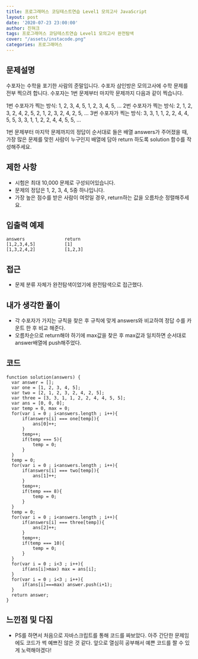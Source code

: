 ```yaml
---
title: 프로그래머스 코딩테스트연습 Level1 모의고사 JavaScript
layout: post
date: '2020-07-23 23:00:00'
author: 진혀크
tags: 프로그래머스 코딩테스트연습 Level1 모의고사 완전탐색
cover: "/assets/instacode.png"
categories: 프로그래머스
---
```


## 문제설명
수포자는 수학을 포기한 사람의 준말입니다. 수포자 삼인방은 모의고사에 수학 문제를 전부 찍으려 합니다. 수포자는 1번 문제부터 마지막 문제까지 다음과 같이 찍습니다.

1번 수포자가 찍는 방식: 1, 2, 3, 4, 5, 1, 2, 3, 4, 5, ...
2번 수포자가 찍는 방식: 2, 1, 2, 3, 2, 4, 2, 5, 2, 1, 2, 3, 2, 4, 2, 5, ...
3번 수포자가 찍는 방식: 3, 3, 1, 1, 2, 2, 4, 4, 5, 5, 3, 3, 1, 1, 2, 2, 4, 4, 5, 5, ...

1번 문제부터 마지막 문제까지의 정답이 순서대로 들은 배열 answers가 주어졌을 때, 가장 많은 문제를 맞힌 사람이 누구인지 배열에 담아 return 하도록 solution 함수를 작성해주세요.

## 제한 사항
* 시험은 최대 10,000 문제로 구성되어있습니다.
* 문제의 정답은 1, 2, 3, 4, 5중 하나입니다.
* 가장 높은 점수를 받은 사람이 여럿일 경우, return하는 값을 오름차순 정렬해주세요.

## 입출력 예제

    answers               return
    [1,2,3,4,5]           [1]
    [1,3,2,4,2]           [1,2,3]

## 접근

* 문제 분류 자체가 완전탐색이었기에 완전탐색으로 접근했다.

## 내가 생각한 풀이

* 각 수포자가 가지는 규칙을 찾은 후 규칙에 맞게 answers와 비교하여 정답 수를 카운트 한 후 비교 해준다.
* 오름차순으로 return해야 하기에 max값을 찾은 후 max값과 일치하면 순서대로 answer배열에 push해주었다.

## 코드

    function solution(answers) {
      var answer = [];
      var one = [1, 2, 3, 4, 5];
      var two = [2, 1, 2, 3, 2, 4, 2, 5];
      var three = [3, 3, 1, 1, 2, 2, 4, 4, 5, 5];
      var ans = [0, 0, 0];
      var temp = 0, max = 0;
      for(var i = 0 ; i<answers.length ; i++){
          if(answers[i] === one[temp]){
              ans[0]++;
          }
          temp++;
          if(temp === 5){
              temp = 0;
          }
      }
      temp = 0;
      for(var i = 0 ; i<answers.length ; i++){
          if(answers[i] === two[temp]){
              ans[1]++;
          }
          temp++;
          if(temp === 8){
              temp = 0;
          }
      }
      temp = 0;
      for(var i = 0 ; i<answers.length ; i++){
          if(answers[i] === three[temp]){
              ans[2]++;
          }
          temp++;
          if(temp === 10){
              temp = 0;
          }
      }
      for(var i = 0 ; i<3 ; i++){
          if(ans[i]>max) max = ans[i];
      }
      for(var i = 0 ; i<3 ; i++){
          if(ans[i]===max) answer.push(i+1);
      }
      return answer;
    }

## 느낀점 및 다짐
* PS를 하면서 처음으로 자바스크립트를 통해 코드를 짜보았다. 아주 간단한 문제임에도 코드가 썩 예쁘진 않은 것 같다. 앞으로 열심히 공부해서 예쁜 코드를 짤 수 있게 노력해야겠다!
